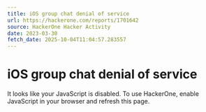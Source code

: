 ```yaml
---
title: iOS group chat denial of service
url: https://hackerone.com/reports/1701642
source: HackerOne Hacker Activity
date: 2023-03-30
fetch_date: 2025-10-04T11:04:57.283557
---
```


# iOS group chat denial of service

It looks like your JavaScript is disabled. To use HackerOne, enable JavaScript in your browser and refresh this page.
